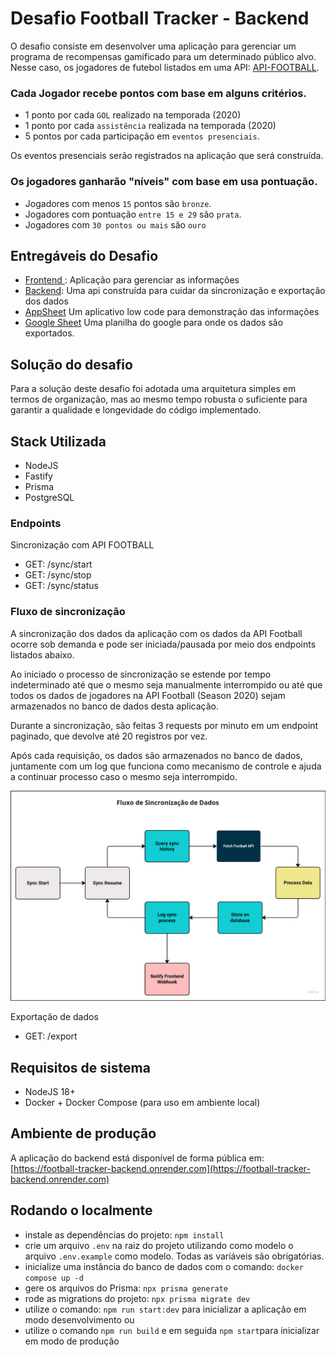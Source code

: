 
# Desafio Football Tracker - Backend

O desafio consiste em desenvolver uma aplicação para gerenciar um programa de recompensas gamificado para um determinado público alvo. Nesse caso, os jogadores de futebol listados em uma API: [API-FOOTBALL](https://dashboard.api-football.com/). 

### Cada Jogador recebe pontos com base em alguns critérios.
- 1 ponto por cada ``GOL`` realizado na temporada (2020)
- 1 ponto por cada ``assistência`` realizada na temporada (2020)
- 5 pontos por cada participação em ``eventos presenciais``.

Os eventos presenciais serão registrados na aplicação que será construída.

### Os jogadores ganharão "níveis" com base em usa pontuação.
- Jogadores com menos ``15`` pontos são ``bronze``.
- Jogadores com pontuação ``entre 15 e 29`` são ``prata``.
- Jogadores com ``30 pontos ou mais`` são ``ouro``

## Entregáveis do Desafio
- [Frontend ](https://github.com/djgoulart/desafio-football-tracker-frontend): Aplicação para gerenciar as informações
- [Backend](https://github.com/djgoulart/desafio-football-tracker-backend): Uma api construída para cuidar da sincronização e exportação dos dados
- [AppSheet](https://www.appsheet.com/template/mobilepreview?appId=31b60ea4-be47-47da-bcff-f0baa15af8ff) Um aplicativo low code para demonstração das informações
- [Google Sheet](https://docs.google.com/spreadsheets/d/1RgNmoyI4uJPZILHdnt6buvAPiqtVAOciJe1W7oMcSCM/edit?usp=sharing) Uma planilha do google para onde os dados são exportados.

## Solução do desafio
Para a solução deste desafio foi adotada uma arquitetura simples em termos de organização, mas ao mesmo tempo robusta o suficiente para garantir a qualidade e longevidade do código implementado. 

## Stack Utilizada
- NodeJS
- Fastify
- Prisma
- PostgreSQL

### Endpoints
Sincronização com API FOOTBALL
- GET: /sync/start
- GET: /sync/stop
- GET: /sync/status

### Fluxo de sincronização
A sincronização dos dados da aplicação com os dados da API Football ocorre sob demanda e pode ser iniciada/pausada por meio dos endpoints listados abaixo.

Ao iniciado o processo de sincronização se estende por tempo indeterminado até que o mesmo seja manualmente interrompido ou até que todos os dados de jogadores na API Football (Season 2020) sejam armazenados no banco de dados desta aplicação.

Durante a sincronização, são feitas 3 requests por minuto em um endpoint paginado, que devolve até 20 registros por vez. 

Após cada requisição, os dados são armazenados no banco de dados, juntamente com um log que funciona como mecanismo de controle e ajuda a continuar processo caso o mesmo seja interrompido.

<img src="https://github.com/djgoulart/desafio-football-tracker-backend/blob/17e5a49f0d3071313c8dc0023ac257347a679489/docs/sync.png" width="830" alt="processo de sincronização" />

Exportação de dados
- GET: /export

## Requisitos de sistema

* NodeJS 18+
* Docker + Docker Compose (para uso em ambiente local)

## Ambiente de produção

A aplicação do backend está disponível de forma pública em: [https://football-tracker-backend.onrender.com](https://football-tracker-backend.onrender.com)

## Rodando o localmente
- instale as dependências do projeto: ```npm install```
- crie um arquivo ```.env``` na raiz do projeto utilizando como modelo o arquivo ```.env.example``` como modelo. Todas as variáveis são obrigatórias.
- inicialize uma instância do banco de dados com o comando: ``docker compose up -d``
- gere os arquivos do Prisma: ``` npx prisma generate ```
- rode as migrations do projeto: ```npx prisma migrate dev ```
- utilize o comando: ``npm run start:dev`` para inicializar a aplicação em modo desenvolvimento ou
- utilize o comando ``npm run build`` e em seguida ``npm start``para inicializar em modo de produção 

